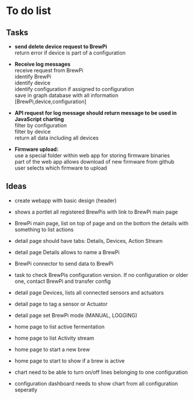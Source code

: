 # To do list

## Tasks

* **send delete device request to BrewPi**  
  return error if device is part of a configuration  
    

* **Receive log messages**  
  receive request from BrewPi  
  identify BrewPi  
  identify device  
  identify configuration if assigned to configuration  
  save in graph database with all information [BrewPi,device,configuration]  
  
  
* **API request for log message should return message to be used in JavaScript charting**  
  filter by configuration  
  filter by device  
  return all data including all devices  
  
  
* **Firmware upload:**  
   use a special folder within web app for storing firmware binaries  
   part of the web app allows download of new firmware from github  
   user selects which firmware to upload  
  



## Ideas

* create webapp with basic design (header)
* shows a portlet all registered BrewPis with link to BrewPi main page
* BrewPi main page, list on top of page and on the bottom the details with something to list actions
* detail page should have tabs: Details, Devices, Action Stream
* detail page Details allows to name a BrewPi

* BrewPi connector to send data to BrewPi
* task to check BrewPis configuration version. If no configuration or older one, contact BrewPi and transfer config

* detail page Devices, lists all connected sensors and actuators
* detail page to tag a sensor or Actuator
* detail page set BrewPi mode (MANUAL, LOGGING)



* home page to list active fermentation
* home page to list Activity stream
* home page to start a new brew
* home page to start to show if a brew is active

* chart need to be able to turn on/off lines belonging to one configuration
* configuration dashboard needs to show chart from all configuration seperatly

